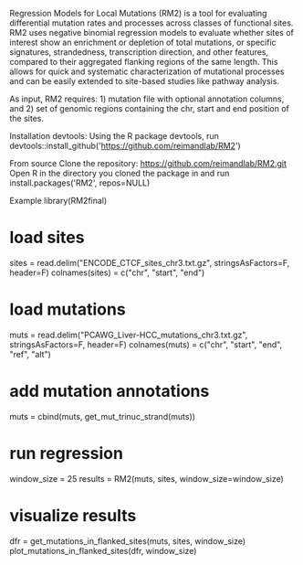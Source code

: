 Regression Models for Local Mutations (RM2) is a tool for evaluating differential mutation rates and processes across classes of functional sites. RM2 uses negative binomial regression models to evaluate whether sites of interest show an enrichment or depletion of total mutations, or specific signatures, strandedness, transcription direction, and other features, compared to their aggregated flanking regions of the same length. This allows for quick and systematic characterization of mutational processes and can be easily extended to site-based studies like pathway analysis.   

As input, RM2 requires: 1) mutation file with optional annotation columns, and 2) set of genomic regions containing the chr, start and end position of the sites.

Installation
devtools:
Using the R package devtools, run devtools::install_github('https://github.com/reimandlab/RM2')

From source
Clone the repository: https://github.com/reimandlab/RM2.git Open R in the directory you cloned the package in and run install.packages('RM2', repos=NULL)

Example
library(RM2final)

# load sites
sites = read.delim("ENCODE_CTCF_sites_chr3.txt.gz", stringsAsFactors=F, header=F)
colnames(sites) = c("chr", "start", "end")

# load mutations
muts = read.delim("PCAWG_Liver-HCC_mutations_chr3.txt.gz", stringsAsFactors=F, header=F)
colnames(muts) = c("chr", "start", "end", "ref", "alt")

# add mutation annotations
muts = cbind(muts, get_mut_trinuc_strand(muts))

# run regression
window_size = 25
results = RM2(muts, sites, window_size=window_size)

# visualize results
dfr = get_mutations_in_flanked_sites(muts, sites, window_size)
plot_mutations_in_flanked_sites(dfr, window_size)
